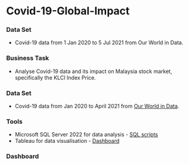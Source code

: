 # Covid-19-Global-Impact

### Data Set
- Covid-19 data from 1 Jan 2020 to 5 Jul 2021 from Our World in Data.

### Business Task
- Analyse Covid-19 data and its impact on Malaysia stock market, specifically the KLCI Index Price.

### Data Set
- Covid-19 data from Jan 2020 to April 2021 from [Our World in Data](https://ourworldindata.org/covid-deaths).

### Tools
- Microsoft SQL Server 2022 for data analysis - [SQL scripts](https://github.com/imanfg/Covid-19-Global-Impact/blob/main/COVID_DataExploration.sql)
- Tableau for data visualisation - [Dashboard]()

### Dashboard
